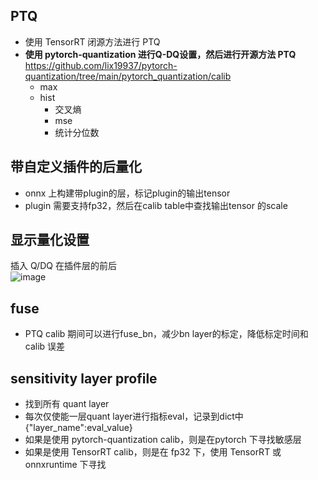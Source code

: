 ## PTQ     
* 使用 TensorRT 闭源方法进行 PTQ   
* **使用 pytorch-quantization 进行Q-DQ设置，然后进行开源方法 PTQ**
https://github.com/lix19937/pytorch-quantization/tree/main/pytorch_quantization/calib    
  + max   
  + hist
    + 交叉熵
    + mse
    + 统计分位数
       
## 带自定义插件的后量化     
* onnx 上构建带plugin的层，标记plugin的输出tensor      
* plugin 需要支持fp32，然后在calib table中查找输出tensor 的scale     

## 显示量化设置   
插入 Q/DQ 在插件层的前后       
![image](https://github.com/lix19937/tensorrt-insight/assets/38753233/99191e22-7c9f-4774-ade8-665575e5f155)       


## fuse  
* PTQ calib 期间可以进行fuse_bn，减少bn layer的标定，降低标定时间和calib 误差      

## sensitivity layer profile  
* 找到所有 quant layer   
* 每次仅使能一层quant layer进行指标eval，记录到dict中 {"layer_name":eval_value}
* 如果是使用 pytorch-quantization calib，则是在pytorch 下寻找敏感层
* 如果是使用 TensorRT calib，则是在 fp32 下，使用 TensorRT 或 onnxruntime 下寻找   

